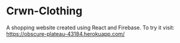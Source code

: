 # Crwn-Clothing

A shopping website created using React and Firebase. To try it visit: https://obscure-plateau-43184.herokuapp.com/
